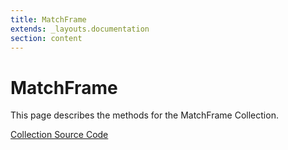 ```yaml
---
title: MatchFrame
extends: _layouts.documentation
section: content
---
```


# MatchFrame

This page describes the methods for the MatchFrame Collection.

[Collection Source Code](https://github.com/supergrecko/RiotQuest/blob/master/src/RiotQuest/Components/Collections/MatchFrame.php)

